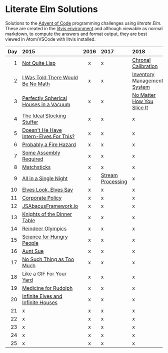 # Literate Elm Solutions

Solutions to the [Advent of Code](http://adventofcode.com) programming challenges using _literate Elm_.
These are created in the [litvis environment](https://github.com/gicentre/litvis) and although viewable as normal markdown, to compute the answers and format output, they are best viewed in Atom/VSCode with litvis installed.

| Day | 2015                                                  | 2016 | 2017                             | 2018                                       |
| --: | :---------------------------------------------------- | :--: | :------------------------------- | :----------------------------------------- |
|   1 | [Not Quite Lisp](d01_2015.md)                         |  x   | x                                | [Chronal Calibration](d01_2018.md)         |
|   2 | [I Was Told There Would Be No Math](d02_2015.md)      |  x   | x                                | [Inventory Management System](d02_2018.md) |
|   3 | [Perfectly Spherical Houses in a Vacuum](d03_2015.md) |  x   | x                                | [No Matter How You Slice It](d03_2018.md)  |
|   4 | [The Ideal Stocking Stuffer](d04_2015.md)             |  x   | x                                | x                                          |
|   5 | [Doesn't He Have Intern-Elves For This?](d05_2015.md) |  x   | x                                | x                                          |
|   6 | [Probably a Fire Hazard](d06_2015.md)                 |  x   | x                                | x                                          |
|   7 | [Some Assembly Required](d07_2015.md)                 |  x   | x                                | x                                          |
|   8 | [Matchsticks](d08_2015.md)                            |  x   | x                                | x                                          |
|   9 | [All in a Single Night](d09_2015.md)                  |  x   | [Stream Processing](d09_2017.md) | x                                          |
|  10 | [Elves Look, Elves Say](d10_2015.md)                  |  x   | x                                | x                                          |
|  11 | [Corporate Policy](d11_2015.md)                       |  x   | x                                | x                                          |
|  12 | [JSAbacusFramework.io](d12_2015.md)                   |  x   | x                                | x                                          |
|  13 | [Knights of the Dinner Table](d13_2015.md)            |  x   | x                                | x                                          |
|  14 | [Reindeer Olympics](d14_2015.md)                      |  x   | x                                | x                                          |
|  15 | [Science for Hungry People](d15_2015.md)              |  x   | x                                | x                                          |
|  16 | [Aunt Sue](d16_2015.md)                               |  x   | x                                | x                                          |
|  17 | [No Such Thing as Too Much](d17_2015.md)              |  x   | x                                | x                                          |
|  18 | [Like a GIF For Your Yard](d18_2015.md)               |  x   | x                                | x                                          |
|  19 | [Medicine for Rudolph](d19_2015.md)                   |  x   | x                                | x                                          |
|  20 | [Infinite Elves and Infinite Houses](d20_2015.md)     |  x   | x                                | x                                          |
|  21 | x                                                     |  x   | x                                | x                                          |
|  22 | x                                                     |  x   | x                                | x                                          |
|  23 | x                                                     |  x   | x                                | x                                          |
|  24 | x                                                     |  x   | x                                | x                                          |
|  25 | x                                                     |  x   | x                                | x                                          |
